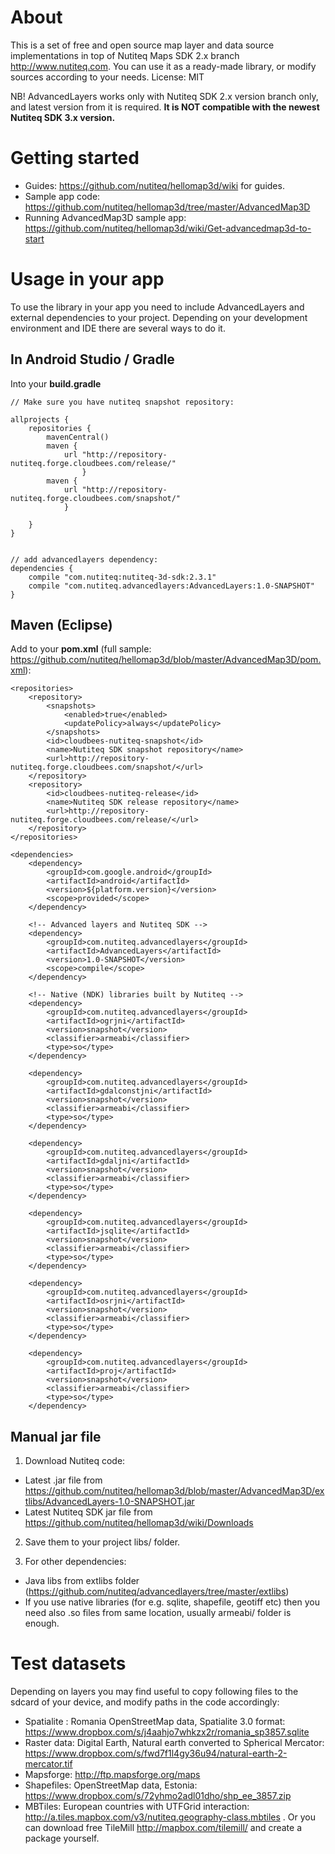 # About

This is a set of free and open source map layer and data source implementations in top of Nutiteq Maps SDK 2.x branch http://www.nutiteq.com. You can use it as a ready-made library, or modify sources according to your needs. License: MIT

NB! AdvancedLayers works only with Nutiteq SDK 2.x version branch only, and latest version from it is required. **It is NOT compatible with the newest Nutiteq SDK 3.x version.**

# Getting started

 * Guides: https://github.com/nutiteq/hellomap3d/wiki for guides. 
 * Sample app code: https://github.com/nutiteq/hellomap3d/tree/master/AdvancedMap3D
 * Running AdvancedMap3D sample app: https://github.com/nutiteq/hellomap3d/wiki/Get-advancedmap3d-to-start 

# Usage in your app

To use the library in your app you need to include AdvancedLayers and external dependencies to your project. Depending on your development environment and IDE there are several ways to do it.

## In Android Studio / Gradle

Into your **build.gradle**

    // Make sure you have nutiteq snapshot repository:

    allprojects {
        repositories {
            mavenCentral()
            maven {
                url "http://repository-nutiteq.forge.cloudbees.com/release/"
		            }
            maven {
                url "http://repository-nutiteq.forge.cloudbees.com/snapshot/"
                }

        }
    }


    // add advancedlayers dependency:
    dependencies {
        compile "com.nutiteq:nutiteq-3d-sdk:2.3.1"
        compile "com.nutiteq.advancedlayers:AdvancedLayers:1.0-SNAPSHOT"
    }


## Maven (Eclipse)

Add to your **pom.xml** (full sample: https://github.com/nutiteq/hellomap3d/blob/master/AdvancedMap3D/pom.xml):

	<repositories>
		<repository>
			<snapshots>
				<enabled>true</enabled>
				<updatePolicy>always</updatePolicy>
			</snapshots>
			<id>cloudbees-nutiteq-snapshot</id>
			<name>Nutiteq SDK snapshot repository</name>
			<url>http://repository-nutiteq.forge.cloudbees.com/snapshot/</url>
		</repository>
		<repository>
			<id>cloudbees-nutiteq-release</id>
			<name>Nutiteq SDK release repository</name>
			<url>http://repository-nutiteq.forge.cloudbees.com/release/</url>
		</repository>
	</repositories>
	
	<dependencies>
		<dependency>
			<groupId>com.google.android</groupId>
			<artifactId>android</artifactId>
			<version>${platform.version}</version>
			<scope>provided</scope>
		</dependency>

		<!-- Advanced layers and Nutiteq SDK -->
		<dependency>
			<groupId>com.nutiteq.advancedlayers</groupId>
			<artifactId>AdvancedLayers</artifactId>
			<version>1.0-SNAPSHOT</version>
			<scope>compile</scope>
		</dependency>

		<!-- Native (NDK) libraries built by Nutiteq -->
		<dependency>
			<groupId>com.nutiteq.advancedlayers</groupId>
			<artifactId>ogrjni</artifactId>
			<version>snapshot</version>
			<classifier>armeabi</classifier>
			<type>so</type>
		</dependency>

		<dependency>
			<groupId>com.nutiteq.advancedlayers</groupId>
			<artifactId>gdalconstjni</artifactId>
			<version>snapshot</version>
			<classifier>armeabi</classifier>
			<type>so</type>
		</dependency>

		<dependency>
			<groupId>com.nutiteq.advancedlayers</groupId>
			<artifactId>gdaljni</artifactId>
			<version>snapshot</version>
			<classifier>armeabi</classifier>
			<type>so</type>
		</dependency>

		<dependency>
			<groupId>com.nutiteq.advancedlayers</groupId>
			<artifactId>jsqlite</artifactId>
			<version>snapshot</version>
			<classifier>armeabi</classifier>
			<type>so</type>
		</dependency>

		<dependency>
			<groupId>com.nutiteq.advancedlayers</groupId>
			<artifactId>osrjni</artifactId>
			<version>snapshot</version>
			<classifier>armeabi</classifier>
			<type>so</type>
		</dependency>

		<dependency>
			<groupId>com.nutiteq.advancedlayers</groupId>
			<artifactId>proj</artifactId>
			<version>snapshot</version>
			<classifier>armeabi</classifier>
			<type>so</type>
		</dependency>

## Manual jar file

1. Download Nutiteq code:
  * Latest .jar file from https://github.com/nutiteq/hellomap3d/blob/master/AdvancedMap3D/extlibs/AdvancedLayers-1.0-SNAPSHOT.jar 
  * Latest Nutiteq SDK jar file from https://github.com/nutiteq/hellomap3d/wiki/Downloads

2. Save them to your project libs/ folder. 

3. For other dependencies: 

 * Java libs from extlibs folder (https://github.com/nutiteq/advancedlayers/tree/master/extlibs)
 * If you use native libraries (for e.g. sqlite, shapefile, geotiff etc) then you need also .so files from same location, usually armeabi/ folder is enough.

# Test datasets

Depending on layers you may find useful to copy following files to the sdcard of your device, and modify paths in the code accordingly:

* Spatialite : Romania OpenStreetMap data, Spatialite 3.0 format: https://www.dropbox.com/s/j4aahjo7whkzx2r/romania_sp3857.sqlite
* Raster data: Digital Earth, Natural earth converted to Spherical Mercator: https://www.dropbox.com/s/fwd7f1l4gy36u94/natural-earth-2-mercator.tif
* Mapsforge: http://ftp.mapsforge.org/maps
* Shapefiles: OpenStreetMap data, Estonia: https://www.dropbox.com/s/72yhmo2adl01dho/shp_ee_3857.zip
* MBTiles: European countries with UTFGrid interaction: http://a.tiles.mapbox.com/v3/nutiteq.geography-class.mbtiles . Or you can download free TileMill http://mapbox.com/tilemill/ and create a package yourself.
